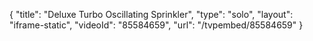 {
    "title": "Deluxe Turbo Oscillating Sprinkler",
    "type": "solo",
    "layout": "iframe-static",
    "videoId": "85584659",
    "url": "\/tvpembed\/85584659"
}
